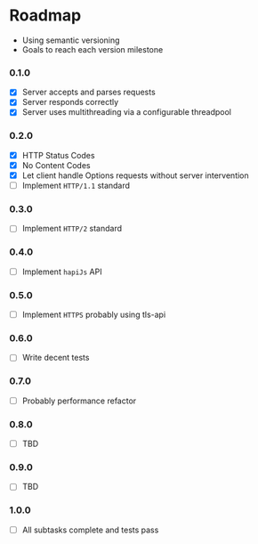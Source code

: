 # Roadmap
- Using semantic versioning
- Goals to reach each version milestone

### 0.1.0
- [x] Server accepts and parses requests
- [x] Server responds correctly
- [x] Server uses multithreading via a configurable threadpool

### 0.2.0
- [x] HTTP Status Codes
- [X] No Content Codes
- [x] Let client handle Options requests without server intervention
- [ ] Implement `HTTP/1.1` standard

### 0.3.0
- [ ] Implement `HTTP/2` standard

### 0.4.0
- [ ] Implement `hapiJs` API

### 0.5.0
- [ ] Implement `HTTPS` probably using tls-api

### 0.6.0
- [ ] Write decent tests

### 0.7.0
- [ ] Probably performance refactor

### 0.8.0
- [ ] TBD

### 0.9.0
- [ ] TBD

### 1.0.0
- [ ] All subtasks complete and tests pass
